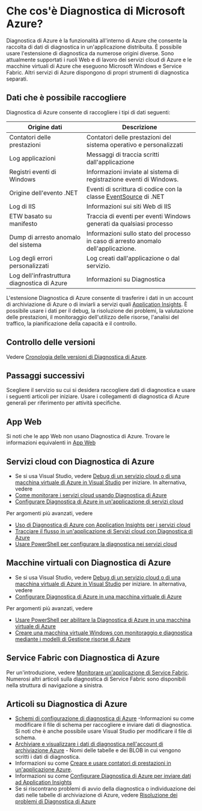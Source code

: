 <properties
	pageTitle="Panoramica di Diagnostica di Azure"
	description="Usare Diagnostica di Azure per debug, valutazione delle prestazioni, monitoraggio e analisi del traffico dei servizi cloud, delle macchine virtuali e di Service Fabric."
	services="multiple"
	documentationCenter=".net"
	authors="rboucher"
	manager="jwhit"
	editor=""/>

<tags
	ms.service="multiple"
	ms.workload="na"
	ms.tgt_pltfrm="na"
	ms.devlang="dotnet"
	ms.topic="article"
	ms.date="02/20/2016"
	ms.author="robb"/>


# Che cos'è Diagnostica di Microsoft Azure?


Diagnostica di Azure è la funzionalità all'interno di Azure che consente la raccolta di dati di diagnostica in un'applicazione distribuita. È possibile usare l'estensione di diagnostica da numerose origini diverse. Sono attualmente supportati i ruoli Web e di lavoro dei servizi cloud di Azure e le macchine virtuali di Azure che eseguono Microsoft Windows e Service Fabric. Altri servizi di Azure dispongono di propri strumenti di diagnostica separati.

## Dati che è possibile raccogliere

Diagnostica di Azure consente di raccogliere i tipi di dati seguenti:

Origine dati|Descrizione
---|---
Contatori delle prestazioni | Contatori delle prestazioni del sistema operativo e personalizzati
Log applicazioni | Messaggi di traccia scritti dall'applicazione
Registri eventi di Windows | Informazioni inviate al sistema di registrazione eventi di Windows.
Origine dell'evento .NET | Eventi di scrittura di codice con la classe [EventSource](https://msdn.microsoft.com/library/system.diagnostics.tracing.eventsource.aspx) di .NET
Log di IIS | Informazioni sui siti Web di IIS
ETW basato su manifesto | Traccia di eventi per eventi Windows generati da qualsiasi processo
Dump di arresto anomalo del sistema | Informazioni sullo stato del processo in caso di arresto anomalo dell'applicazione.
Log degli errori personalizzati | Log creati dall'applicazione o dal servizio.
Log dell'infrastruttura diagnostica di Azure|Informazioni su Diagnostica

L'estensione Diagnostica di Azure consente di trasferire i dati in un account di archiviazione di Azure o di inviarli a servizi quali [Application Insights](./application-insights/app-insights-cloudservices.md). È possibile usare i dati per il debug, la risoluzione dei problemi, la valutazione delle prestazioni, il monitoraggio dell'utilizzo delle risorse, l'analisi del traffico, la pianificazione della capacità e il controllo.


## Controllo delle versioni
Vedere [Cronologia delle versioni di Diagnostica di Azure](azure-diagnostics-versioning-history.md).

## Passaggi successivi
Scegliere il servizio su cui si desidera raccogliere dati di diagnostica e usare i seguenti articoli per iniziare. Usare i collegamenti di diagnostica di Azure generali per riferimento per attività specifiche.

## App Web
Si noti che le app Web non usano Diagnostica di Azure. Trovare le informazioni equivalenti in [App Web](./app-service-web/web-sites-enable-diagnostic-log.md)

## Servizi cloud con Diagnostica di Azure
- Se si usa Visual Studio, vedere [Debug di un servizio cloud o di una macchina virtuale di Azure in Visual Studio](./vs-azure-tools-debug-cloud-services-virtual-machines.md) per iniziare. In alternativa, vedere
- [Come monitorare i servizi cloud usando Diagnostica di Azure](./cloud-services/cloud-services-how-to-monitor.md)
- [Configurare Diagnostica di Azure in un'applicazione di servizi cloud](./cloud-services/cloud-services-dotnet-diagnostics.md)

Per argomenti più avanzati, vedere
- [Uso di Diagnostica di Azure con Application Insights per i servizi cloud](./application-insights/app-insights-cloudservices.md)
- [Tracciare il flusso in un'applicazione di Servizi cloud con Diagnostica di Azure](./cloud-services/cloud-services-dotnet-diagnostics-trace-flow.md)
- [Usare PowerShell per configurare la diagnostica nei servizi cloud](./virtual-machines/virtual-machines-windows-ps-extensions-diagnostics.md)


## Macchine virtuali con Diagnostica di Azure
- Se si usa Visual Studio, vedere [Debug di un servizio cloud o di una macchina virtuale di Azure in Visual Studio](./vs-azure-tools-debug-cloud-services-virtual-machines.md) per iniziare. In alternativa, vedere
- [Configurare Diagnostica di Azure in una macchina virtuale di Azure](./virtual-machines-dotnet-diagnostics.md)

Per argomenti più avanzati, vedere
- [Usare PowerShell per abilitare la Diagnostica di Azure in una macchina virtuale di Azure](./virtual-machines/virtual-machines-windows-ps-extensions-diagnostics.md)
- [Creare una macchina virtuale Windows con monitoraggio e diagnostica mediante i modelli di Gestione risorse di Azure](./virtual-machines/virtual-machines-windows-extensions-diagnostics-template.md)

## Service Fabric con Diagnostica di Azure
Per un'introduzione, vedere [Monitorare un'applicazione di Service Fabric](./service-fabric/service-fabric-diagnostics-how-to-monitor-and-diagnose-services-locally.md). Numerosi altri articoli sulla diagnostica di Service Fabric sono disponibili nella struttura di navigazione a sinistra.

## Articoli su Diagnostica di Azure
- [Schemi di configurazione di diagnostica di Azure](https://msdn.microsoft.com/library/azure/mt634524.aspx) -Informazioni su come modificare il file di schema per raccogliere e inviare dati di diagnostica. Si noti che è anche possibile usare Visual Studio per modificare il file di schema.
- [Archiviare e visualizzare i dati di diagnostica nell'account di archiviazione Azure](./cloud-services/cloud-services-dotnet-diagnostics-storage.md) - Nomi delle tabelle e dei BLOB in cui vengono scritti i dati di diagnostica.
- Informazioni su come [Creare e usare contatori di prestazioni in un'applicazione Azure](./cloud-services/cloud-services-dotnet-diagnostics-performance-counters.md).
- Informazioni su come [Configurare Diagnostica di Azure per inviare dati ad Application Insights](./azure-diagnostics-configure-applicationinsights.md)
- Se si riscontrano problemi di avvio della diagnostica o individuazione dei dati nelle tabelle di archiviazione di Azure, vedere [Risoluzione dei problemi di Diagnostica di Azure](./azure-diagnostics-troubleshooting.md)

<!---HONumber=AcomDC_0323_2016-->